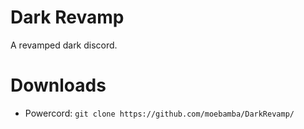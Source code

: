 # Dark Revamp
A revamped dark discord.

# Downloads
- Powercord: `git clone https://github.com/moebamba/DarkRevamp/`
